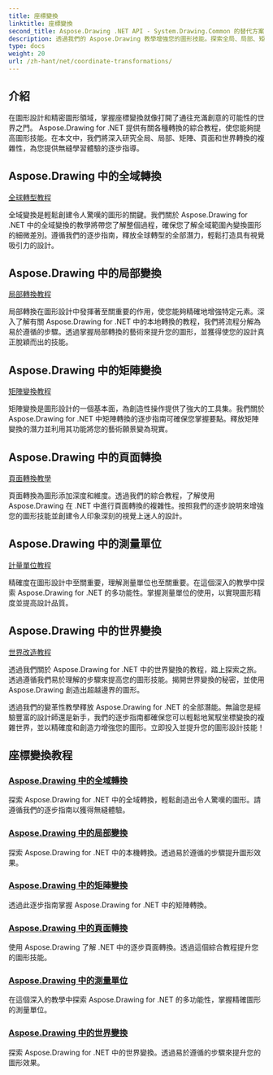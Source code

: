 ```yaml
---
title: 座標變換
linktitle: 座標變換
second_title: Aspose.Drawing .NET API - System.Drawing.Common 的替代方案
description: 透過我們的 Aspose.Drawing 教學增強您的圖形技能。探索全局、局部、矩陣、頁面和世界變換，掌握 .NET 中的精確圖形。
type: docs
weight: 20
url: /zh-hant/net/coordinate-transformations/
---
```


## 介紹

在圖形設計和精密圖形領域，掌握座標變換就像打開了通往充滿創意的可能性的世界之門。 Aspose.Drawing for .NET 提供有關各種轉換的綜合教程，使您能夠提高圖形技能。在本文中，我們將深入研究全局、局部、矩陣、頁面和世界轉換的複雜性，為您提供無縫學習體驗的逐步指導。

## Aspose.Drawing 中的全域轉換
[全球轉型教程](./global-transformation/)

全域變換是輕鬆創建令人驚嘆的圖形的關鍵。我們關於 Aspose.Drawing for .NET 中的全域變換的教學將帶您了解整個過程，確保您了解全域範圍內變換圖形的細微差別。遵循我們的逐步指南，釋放全球轉型的全部潛力，輕鬆打造具有視覺吸引力的設計。

## Aspose.Drawing 中的局部變換
[局部轉換教程](./local-transformation/)

局部轉換在圖形設計中發揮著至關重要的作用，使您能夠精確地增強特定元素。深入了解有關 Aspose.Drawing for .NET 中的本地轉換的教程，我們將流程分解為易於遵循的步驟。透過掌握局部轉換的藝術來提升您的圖形，並獲得使您的設計真正脫穎而出的技能。

## Aspose.Drawing 中的矩陣變換
[矩陣變換教程](./matrix-transformations/)

矩陣變換是圖形設計的一個基本面，為創造性操作提供了強大的工具集。我們關於 Aspose.Drawing for .NET 中矩陣轉換的逐步指南可確保您掌握要點。釋放矩陣變換的潛力並利用其功能將您的藝術願景變為現實。

## Aspose.Drawing 中的頁面轉換
[頁面轉換教學](./page-transformation/)

頁面轉換為圖形添加深度和維度。透過我們的綜合教程，了解使用 Aspose.Drawing 在 .NET 中進行頁面轉換的複雜性。按照我們的逐步說明來增強您的圖形技能並創建令人印象深刻的視覺上迷人的設計。

## Aspose.Drawing 中的測量單位
[計量單位教程](./units-of-measure/)

精確度在圖形設計中至關重要，理解測量單位也至關重要。在這個深入的教學中探索 Aspose.Drawing for .NET 的多功能性。掌握測量單位的使用，以實現圖形精度並提高設計品質。

## Aspose.Drawing 中的世界變換
[世界改造教程](./world-transformation/)

透過我們關於 Aspose.Drawing for .NET 中的世界變換的教程，踏上探索之旅。透過遵循我們易於理解的步驟來提高您的圖形技能。揭開世界變換的秘密，並使用 Aspose.Drawing 創造出超越邊界的圖形。

透過我們的變革性教學釋放 Aspose.Drawing for .NET 的全部潛能。無論您是經驗豐富的設計師還是新手，我們的逐步指南都確保您可以輕鬆地駕馭坐標變換的複雜世界，並以精確度和創造力增強您的圖形。立即投入並提升您的圖形設計技能！
## 座標變換教程
### [Aspose.Drawing 中的全域轉換](./global-transformation/)
探索 Aspose.Drawing for .NET 中的全域轉換，輕鬆創造出令人驚嘆的圖形。請遵循我們的逐步指南以獲得無縫體驗。
### [Aspose.Drawing 中的局部變換](./local-transformation/)
探索 Aspose.Drawing for .NET 中的本機轉換。透過易於遵循的步驟提升圖形效果。
### [Aspose.Drawing 中的矩陣變換](./matrix-transformations/)
透過此逐步指南掌握 Aspose.Drawing for .NET 中的矩陣轉換。
### [Aspose.Drawing 中的頁面轉換](./page-transformation/)
使用 Aspose.Drawing 了解 .NET 中的逐步頁面轉換。透過這個綜合教程提升您的圖形技能。
### [Aspose.Drawing 中的測量單位](./units-of-measure/)
在這個深入的教學中探索 Aspose.Drawing for .NET 的多功能性，掌握精確圖形的測量單位。
### [Aspose.Drawing 中的世界變換](./world-transformation/)
探索 Aspose.Drawing for .NET 中的世界變換。透過易於遵循的步驟來提升您的圖形效果。